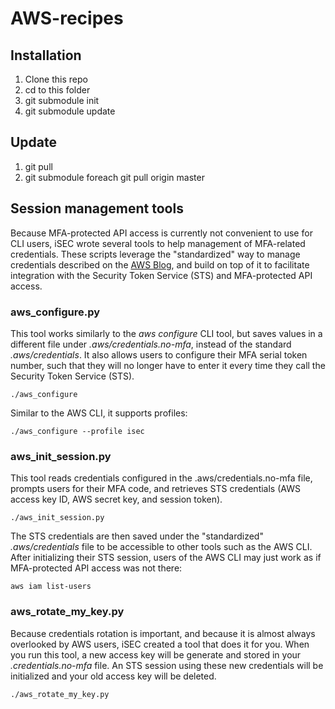 # AWS-recipes

## Installation

1. Clone this repo
1. cd to this folder
1. git submodule init
1. git submodule update

## Update

1. git pull
2. git submodule foreach git pull origin master

## Session management tools

Because MFA-protected API access is currently not convenient to use for CLI
users, iSEC wrote several tools to help management of MFA-related credentials.
These scripts leverage the "standardized" way to manage credentials described
on the [AWS
Blog](http://blogs.aws.amazon.com/security/post/Tx3D6U6WSFGOK2H/A-New-and-Standardized-Way-to-Manage-Credentials-in-the-AWS-SDKs),
and build on top of it to facilitate integration with the Security Token
Service (STS) and MFA-protected API access.

### aws_configure.py

This tool works similarly to the _aws configure_ CLI tool, but saves values in
a different file under _.aws/credentials.no-mfa_, instead of the standard
_.aws/credentials_. It also allows users to configure their MFA serial token
number, such that they will no longer have to enter it every time they call the
Security Token Service (STS).

    ./aws_configure

Similar to the AWS CLI, it supports profiles:

    ./aws_configure --profile isec

### aws_init_session.py

This tool reads credentials configured in the .aws/credentials.no-mfa file,
prompts users for their MFA code, and retrieves STS credentials (AWS access key
ID, AWS secret key, and session token).

    ./aws_init_session.py

The STS credentials are then saved under the "standardized" _.aws/credentials_
file to be accessible to other tools such as the AWS CLI. After initializing
their STS session, users of the AWS CLI may just work as if MFA-protected API
access was not there:

    aws iam list-users

### aws_rotate_my_key.py

Because credentials rotation is important, and because it is almost always
overlooked by AWS users, iSEC created a tool that does it for you. When you run
this tool, a new access key will be generate and stored in your
_.credentials.no-mfa_ file. An STS session using these new credentials will be
initialized and your old access key will be deleted.

    ./aws_rotate_my_key.py

